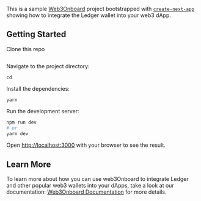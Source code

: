 This is a sample [Web3Onboard](https://github.com/blocknative/web3-onboard) project bootstrapped with [`create-next-app`](https://github.com/vercel/next.js/tree/canary/packages/create-next-app) showing how to integrate the Ledger wallet into your web3 dApp.

## Getting Started

Clone this repo

```

```

Navigate to the project directory:

```
cd
```

Install the dependencies:

```
yarn
```

Run the development server:

```bash
npm run dev
# or
yarn dev
```

Open [http://localhost:3000](http://localhost:3000) with your browser to see the result.

## Learn More

To learn more about how you can use web3Onboard to integrate Ledger and other popular web3 wallets into your dApps, take a look at our documentation: [Web3Onboard Documentation](https://docs.blocknative.com/onboard) for more details.
